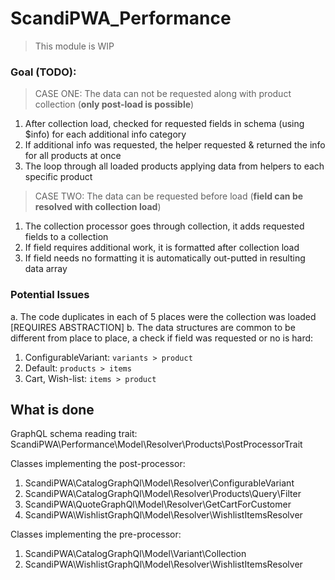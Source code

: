 # ScandiPWA_Performance

> This module is WIP

### Goal (TODO):

> CASE ONE: The data can not be requested along with product collection (**only post-load is possible**)

1. After collection load, checked for requested fields in schema (using $info) for each additional info category
2. If additional info was requested, the helper requested & returned the info for all products at once
3. The loop through all loaded products applying data from helpers to each specific product

> CASE TWO: The data can be requested before load (**field can be resolved with collection load**)

1. The collection processor goes through collection, it adds requested fields to a collection
2. If field requires additional work, it is formatted after collection load
3. If field needs no formatting it is automatically out-putted in resulting data array

### Potential Issues 

a. The code duplicates in each of 5 places were the collection was loaded [REQUIRES ABSTRACTION]
b. The data structures are common to be different from place to place, a check if field was requested or no is hard:
1. ConfigurableVariant: `variants > product`
2. Default: `products > items`
3. Cart, Wish-list: `items > product`

## What is done

GraphQL schema reading trait: ScandiPWA\Performance\Model\Resolver\Products\PostProcessorTrait

Classes implementing the post-processor:
1. ScandiPWA\CatalogGraphQl\Model\Resolver\ConfigurableVariant
2. ScandiPWA\CatalogGraphQl\Model\Resolver\Products\Query\Filter
3. ScandiPWA\QuoteGraphQl\Model\Resolver\GetCartForCustomer
4. ScandiPWA\WishlistGraphQl\Model\Resolver\WishlistItemsResolver

Classes implementing the pre-processor:
1. ScandiPWA\CatalogGraphQl\Model\Variant\Collection
2. ScandiPWA\WishlistGraphQl\Model\Resolver\WishlistItemsResolver
